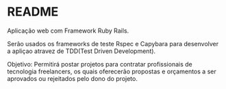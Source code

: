 # README

Aplicação web com Framework Ruby Rails.

Serão usados os frameworks de teste Rspec e Capybara para desenvolver a apliçao atravez de TDD(Test Driven Development).

Objetivo: Permitirá postar projetos para contratar profissionais de tecnologia freelancers, os quais oferecerão propostas  e orçamentos a ser aprovados ou rejeitados pelo dono do projeto. 
